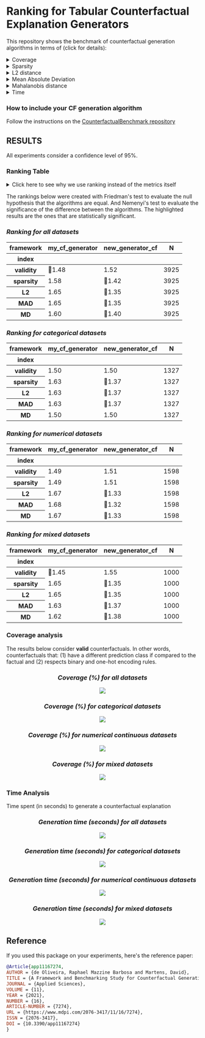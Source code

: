 # Ranking for Tabular Counterfactual Explanation Generators

This repository shows the benchmark of counterfactual generation algorithms in terms of (click for details):

<details>
  <summary>Coverage</summary>

    how many factuals are converted to counterfactuals?

</details>

<details>
  <summary>Sparsity</summary>

    how many features are unchanged?

</details>

<details>
  <summary>L2 distance</summary>

    how far are the counterfactuals from the factual data?

</details>

<details>
  <summary>Mean Absolute Deviation</summary>

    how different are the counterfactuals from the factual data considering feature variations?

</details>

<details>
  <summary>Mahalanobis distance</summary>

    how different are the counterfactuals from the factual data considering the data distribution?

</details>

<details>
  <summary>Time</summary>

    how long does it take to generate a counterfactual?

</details>

### How to include your CF generation algorithm
Follow the instructions on the [CounterfactualBenchmark repository](https://github.com/ADMAntwerp/CounterfactualBenchmark)

## RESULTS

All experiments consider a confidence level of 95%.

### Ranking Table
<details>
  <summary>Click here to see why we use ranking instead of the metrics itself</summary>

Most metrics cannot be directly compared as each algorithm has a different coverage. For example, if one algorithm 
only creates a single counterfactual and has a sparsity of 90%, we cannot say it is better than another algorithm 
that creates 1 000 counterfactuals and with sparsity of 88%. Therefore, the ranking consider these cases, giving a
better picture of the algorithms' performance.

</details>

The rankings below were created with Friedman's test to evaluate the null hypothesis that the algorithms are equal.
And Nemenyi's test to evaluate the significance of the difference between the algorithms.
The highlighted results are the ones that are statistically significant.

<div style="font-style: italic;" markdown="1">

### Ranking for all datasets

</div>


<table id="T_c0991">
  <thead>
    <tr>
      <th class="index_name level0" >framework</th>
      <th id="T_c0991_level0_col0" class="col_heading level0 col0" >my_cf_generator</th>
      <th id="T_c0991_level0_col1" class="col_heading level0 col1" >new_generator_cf</th>
      <th id="T_c0991_level0_col2" class="col_heading level0 col2" >N</th>
    </tr>
    <tr>
      <th class="index_name level0" >index</th>
      <th class="blank col0" >&nbsp;</th>
      <th class="blank col1" >&nbsp;</th>
      <th class="blank col2" >&nbsp;</th>
    </tr>
  </thead>
  <tbody>
    <tr>
      <th id="T_c0991_level0_row0" class="row_heading level0 row0" >validity</th>
      <td id="T_c0991_row0_col0" class="data row0 col0" >🥇1.48</td>
      <td id="T_c0991_row0_col1" class="data row0 col1" >1.52</td>
      <td id="T_c0991_row0_col2" class="data row0 col2" >3925</td>
    </tr>
    <tr>
      <th id="T_c0991_level0_row1" class="row_heading level0 row1" >sparsity</th>
      <td id="T_c0991_row1_col0" class="data row1 col0" >1.58</td>
      <td id="T_c0991_row1_col1" class="data row1 col1" >🥇1.42</td>
      <td id="T_c0991_row1_col2" class="data row1 col2" >3925</td>
    </tr>
    <tr>
      <th id="T_c0991_level0_row2" class="row_heading level0 row2" >L2</th>
      <td id="T_c0991_row2_col0" class="data row2 col0" >1.65</td>
      <td id="T_c0991_row2_col1" class="data row2 col1" >🥇1.35</td>
      <td id="T_c0991_row2_col2" class="data row2 col2" >3925</td>
    </tr>
    <tr>
      <th id="T_c0991_level0_row3" class="row_heading level0 row3" >MAD</th>
      <td id="T_c0991_row3_col0" class="data row3 col0" >1.65</td>
      <td id="T_c0991_row3_col1" class="data row3 col1" >🥇1.35</td>
      <td id="T_c0991_row3_col2" class="data row3 col2" >3925</td>
    </tr>
    <tr>
      <th id="T_c0991_level0_row4" class="row_heading level0 row4" >MD</th>
      <td id="T_c0991_row4_col0" class="data row4 col0" >1.60</td>
      <td id="T_c0991_row4_col1" class="data row4 col1" >🥇1.40</td>
      <td id="T_c0991_row4_col2" class="data row4 col2" >3925</td>
    </tr>
  </tbody>
</table>


<div style="font-style: italic;" markdown="1">

### Ranking for categorical datasets

</div>


<table id="T_4d7e7">
  <thead>
    <tr>
      <th class="index_name level0" >framework</th>
      <th id="T_4d7e7_level0_col0" class="col_heading level0 col0" >my_cf_generator</th>
      <th id="T_4d7e7_level0_col1" class="col_heading level0 col1" >new_generator_cf</th>
      <th id="T_4d7e7_level0_col2" class="col_heading level0 col2" >N</th>
    </tr>
    <tr>
      <th class="index_name level0" >index</th>
      <th class="blank col0" >&nbsp;</th>
      <th class="blank col1" >&nbsp;</th>
      <th class="blank col2" >&nbsp;</th>
    </tr>
  </thead>
  <tbody>
    <tr>
      <th id="T_4d7e7_level0_row0" class="row_heading level0 row0" >validity</th>
      <td id="T_4d7e7_row0_col0" class="data row0 col0" >1.50</td>
      <td id="T_4d7e7_row0_col1" class="data row0 col1" >1.50</td>
      <td id="T_4d7e7_row0_col2" class="data row0 col2" >1327</td>
    </tr>
    <tr>
      <th id="T_4d7e7_level0_row1" class="row_heading level0 row1" >sparsity</th>
      <td id="T_4d7e7_row1_col0" class="data row1 col0" >1.63</td>
      <td id="T_4d7e7_row1_col1" class="data row1 col1" >🥇1.37</td>
      <td id="T_4d7e7_row1_col2" class="data row1 col2" >1327</td>
    </tr>
    <tr>
      <th id="T_4d7e7_level0_row2" class="row_heading level0 row2" >L2</th>
      <td id="T_4d7e7_row2_col0" class="data row2 col0" >1.63</td>
      <td id="T_4d7e7_row2_col1" class="data row2 col1" >🥇1.37</td>
      <td id="T_4d7e7_row2_col2" class="data row2 col2" >1327</td>
    </tr>
    <tr>
      <th id="T_4d7e7_level0_row3" class="row_heading level0 row3" >MAD</th>
      <td id="T_4d7e7_row3_col0" class="data row3 col0" >1.63</td>
      <td id="T_4d7e7_row3_col1" class="data row3 col1" >🥇1.37</td>
      <td id="T_4d7e7_row3_col2" class="data row3 col2" >1327</td>
    </tr>
    <tr>
      <th id="T_4d7e7_level0_row4" class="row_heading level0 row4" >MD</th>
      <td id="T_4d7e7_row4_col0" class="data row4 col0" >1.50</td>
      <td id="T_4d7e7_row4_col1" class="data row4 col1" >1.50</td>
      <td id="T_4d7e7_row4_col2" class="data row4 col2" >1327</td>
    </tr>
  </tbody>
</table>


<div style="font-style: italic;" markdown="1">

### Ranking for numerical datasets

</div>


<table id="T_2b70d">
  <thead>
    <tr>
      <th class="index_name level0" >framework</th>
      <th id="T_2b70d_level0_col0" class="col_heading level0 col0" >my_cf_generator</th>
      <th id="T_2b70d_level0_col1" class="col_heading level0 col1" >new_generator_cf</th>
      <th id="T_2b70d_level0_col2" class="col_heading level0 col2" >N</th>
    </tr>
    <tr>
      <th class="index_name level0" >index</th>
      <th class="blank col0" >&nbsp;</th>
      <th class="blank col1" >&nbsp;</th>
      <th class="blank col2" >&nbsp;</th>
    </tr>
  </thead>
  <tbody>
    <tr>
      <th id="T_2b70d_level0_row0" class="row_heading level0 row0" >validity</th>
      <td id="T_2b70d_row0_col0" class="data row0 col0" >1.49</td>
      <td id="T_2b70d_row0_col1" class="data row0 col1" >1.51</td>
      <td id="T_2b70d_row0_col2" class="data row0 col2" >1598</td>
    </tr>
    <tr>
      <th id="T_2b70d_level0_row1" class="row_heading level0 row1" >sparsity</th>
      <td id="T_2b70d_row1_col0" class="data row1 col0" >1.49</td>
      <td id="T_2b70d_row1_col1" class="data row1 col1" >1.51</td>
      <td id="T_2b70d_row1_col2" class="data row1 col2" >1598</td>
    </tr>
    <tr>
      <th id="T_2b70d_level0_row2" class="row_heading level0 row2" >L2</th>
      <td id="T_2b70d_row2_col0" class="data row2 col0" >1.67</td>
      <td id="T_2b70d_row2_col1" class="data row2 col1" >🥇1.33</td>
      <td id="T_2b70d_row2_col2" class="data row2 col2" >1598</td>
    </tr>
    <tr>
      <th id="T_2b70d_level0_row3" class="row_heading level0 row3" >MAD</th>
      <td id="T_2b70d_row3_col0" class="data row3 col0" >1.68</td>
      <td id="T_2b70d_row3_col1" class="data row3 col1" >🥇1.32</td>
      <td id="T_2b70d_row3_col2" class="data row3 col2" >1598</td>
    </tr>
    <tr>
      <th id="T_2b70d_level0_row4" class="row_heading level0 row4" >MD</th>
      <td id="T_2b70d_row4_col0" class="data row4 col0" >1.67</td>
      <td id="T_2b70d_row4_col1" class="data row4 col1" >🥇1.33</td>
      <td id="T_2b70d_row4_col2" class="data row4 col2" >1598</td>
    </tr>
  </tbody>
</table>


<div style="font-style: italic;" markdown="1">

### Ranking for mixed datasets

</div>


<table id="T_98299">
  <thead>
    <tr>
      <th class="index_name level0" >framework</th>
      <th id="T_98299_level0_col0" class="col_heading level0 col0" >my_cf_generator</th>
      <th id="T_98299_level0_col1" class="col_heading level0 col1" >new_generator_cf</th>
      <th id="T_98299_level0_col2" class="col_heading level0 col2" >N</th>
    </tr>
    <tr>
      <th class="index_name level0" >index</th>
      <th class="blank col0" >&nbsp;</th>
      <th class="blank col1" >&nbsp;</th>
      <th class="blank col2" >&nbsp;</th>
    </tr>
  </thead>
  <tbody>
    <tr>
      <th id="T_98299_level0_row0" class="row_heading level0 row0" >validity</th>
      <td id="T_98299_row0_col0" class="data row0 col0" >🥇1.45</td>
      <td id="T_98299_row0_col1" class="data row0 col1" >1.55</td>
      <td id="T_98299_row0_col2" class="data row0 col2" >1000</td>
    </tr>
    <tr>
      <th id="T_98299_level0_row1" class="row_heading level0 row1" >sparsity</th>
      <td id="T_98299_row1_col0" class="data row1 col0" >1.65</td>
      <td id="T_98299_row1_col1" class="data row1 col1" >🥇1.35</td>
      <td id="T_98299_row1_col2" class="data row1 col2" >1000</td>
    </tr>
    <tr>
      <th id="T_98299_level0_row2" class="row_heading level0 row2" >L2</th>
      <td id="T_98299_row2_col0" class="data row2 col0" >1.65</td>
      <td id="T_98299_row2_col1" class="data row2 col1" >🥇1.35</td>
      <td id="T_98299_row2_col2" class="data row2 col2" >1000</td>
    </tr>
    <tr>
      <th id="T_98299_level0_row3" class="row_heading level0 row3" >MAD</th>
      <td id="T_98299_row3_col0" class="data row3 col0" >1.63</td>
      <td id="T_98299_row3_col1" class="data row3 col1" >🥇1.37</td>
      <td id="T_98299_row3_col2" class="data row3 col2" >1000</td>
    </tr>
    <tr>
      <th id="T_98299_level0_row4" class="row_heading level0 row4" >MD</th>
      <td id="T_98299_row4_col0" class="data row4 col0" >1.62</td>
      <td id="T_98299_row4_col1" class="data row4 col1" >🥇1.38</td>
      <td id="T_98299_row4_col2" class="data row4 col2" >1000</td>
    </tr>
  </tbody>
</table>



### Coverage analysis

The results below consider **valid** counterfactuals. In other words, counterfactuals that: (1) have a different prediction class if compared to the factual and (2) respects binary and one-hot encoding rules.

<div style="font-style: italic; text-align: center;" markdown="1">

### Coverage (%) for all datasets

</div>

<p align="center">
<img src="./charts/validity_chart_all.png">
</p>

<div style="font-style: italic; text-align: center;" markdown="1">

### Coverage (%) for categorical datasets

</div>

<p align="center">
<img src="./charts/validity_chart_cat.png">
</p>

<div style="font-style: italic; text-align: center;" markdown="1">

### Coverage (%) for numerical continuous datasets

</div>

<p align="center">
<img src="./charts/validity_chart_num.png">
</p>

<div style="font-style: italic; text-align: center;" markdown="1">

### Coverage (%) for mixed datasets

</div>

<p align="center">
<img src="./charts/validity_chart_mix.png">
</p>

### Time Analysis
Time spent (in seconds) to generate a counterfactual explanation

<div style="font-style: italic; text-align: center;" markdown="1">

### Generation time (seconds) for all datasets

</div>

<p align="center">
<img src="./charts/cf_generation_time_chart_all.png">
</p>

<div style="font-style: italic; text-align: center;" markdown="1">

### Generation time (seconds) for categorical datasets

</div>

<p align="center">
<img src="./charts/cf_generation_time_chart_cat.png">
</p>

<div style="font-style: italic; text-align: center;" markdown="1">

### Generation time (seconds) for numerical continuous datasets

</div>

<p align="center">
<img src="./charts/cf_generation_time_chart_num.png">
</p>

<div style="font-style: italic; text-align: center;" markdown="1">

### Generation time (seconds) for mixed datasets

</div>

<p align="center">
<img src="./charts/cf_generation_time_chart_mix.png">
</p>



## Reference
If you used this package on your experiments, here's the reference paper:
```bibtex
@Article{app11167274,
AUTHOR = {de Oliveira, Raphael Mazzine Barbosa and Martens, David},
TITLE = {A Framework and Benchmarking Study for Counterfactual Generating Methods on Tabular Data},
JOURNAL = {Applied Sciences},
VOLUME = {11},
YEAR = {2021},
NUMBER = {16},
ARTICLE-NUMBER = {7274},
URL = {https://www.mdpi.com/2076-3417/11/16/7274},
ISSN = {2076-3417},
DOI = {10.3390/app11167274}
}
```
